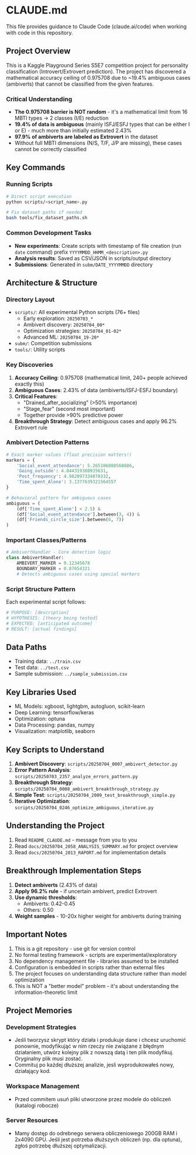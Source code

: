 # CLAUDE.md

This file provides guidance to Claude Code (claude.ai/code) when working with code in this repository.

## Project Overview

This is a Kaggle Playground Series S5E7 competition project for personality classification (Introvert/Extrovert prediction). The project has discovered a mathematical accuracy ceiling of 0.975708 due to ~19.4% ambiguous cases (ambiverts) that cannot be classified from the given features.

### Critical Understanding
- **The 0.975708 barrier is NOT random** - it's a mathematical limit from 16 MBTI types → 2 classes (I/E) reduction
- **19.4% of data is ambiguous** (mainly ISFJ/ESFJ types that can be either I or E) - much more than initially estimated 2.43%
- **97.9% of ambiverts are labeled as Extrovert** in the dataset
- Without full MBTI dimensions (N/S, T/F, J/P are missing), these cases cannot be correctly classified

## Key Commands

### Running Scripts
```bash
# Direct script execution
python scripts/<script_name>.py

# Fix dataset paths if needed
bash tools/fix_dataset_paths.sh
```

### Common Development Tasks
- **New experiments**: Create scripts with timestamp of file creation (run `date` command) prefix `YYYYMMDD_HHMM_<description>.py`
- **Analysis results**: Saved as CSV/JSON in scripts/output directory
- **Submissions**: Generated in `subm/DATE_YYYYMMDD` directory

## Architecture & Structure

### Directory Layout
- `scripts/`: All experimental Python scripts (76+ files)
  - Early exploration: `20250703_*`
  - Ambivert discovery: `20250704_00*`
  - Optimization strategies: `20250704_01-02*`
  - Advanced ML: `20250704_19-20*`
- `subm/`: Competition submissions
- `tools/`: Utility scripts

### Key Discoveries
1. **Accuracy Ceiling**: 0.975708 (mathematical limit, 240+ people achieved exactly this)
2. **Ambiguous Cases**: 2.43% of data (ambiverts/ISFJ-ESFJ boundary)
3. **Critical Features**: 
   - "Drained_after_socializing" (>50% importance)
   - "Stage_fear" (second most important)
   - Together provide >90% predictive power
4. **Breakthrough Strategy**: Detect ambiguous cases and apply 96.2% Extrovert rule

### Ambivert Detection Patterns
```python
# Exact marker values (float precision matters!)
markers = {
    'Social_event_attendance': 5.265106088560886,
    'Going_outside': 4.044319380935631,
    'Post_frequency': 4.982097334878332,
    'Time_spent_Alone': 3.1377639321564557
}

# Behavioral pattern for ambiguous cases
ambiguous = (
    (df['Time_spent_Alone'] < 2.5) & 
    (df['Social_event_attendance'].between(3, 4)) &
    (df['Friends_circle_size'].between(6, 7))
)
```

### Important Classes/Patterns
```python
# AmbivertHandler - Core detection logic
class AmbivertHandler:
    AMBIVERT_MARKER = 0.12345678
    BOUNDARY_MARKER = 0.87654321
    # Detects ambiguous cases using special markers
```

### Script Structure Pattern
Each experimental script follows:
```python
# PURPOSE: [description]
# HYPOTHESIS: [theory being tested]
# EXPECTED: [anticipated outcome]
# RESULT: [actual findings]
```

## Data Paths
- Training data: `../train.csv`
- Test data: `../test.csv`
- Sample submission: `../sample_submission.csv`

## Key Libraries Used
- ML Models: xgboost, lightgbm, autogluon, scikit-learn
- Deep Learning: tensorflow/keras
- Optimization: optuna
- Data Processing: pandas, numpy
- Visualization: matplotlib, seaborn

## Key Scripts to Understand

1. **Ambivert Discovery**: `scripts/20250704_0007_ambivert_detector.py`
2. **Error Pattern Analysis**: `scripts/20250703_2357_analyze_errors_pattern.py`
3. **Breakthrough Strategy**: `scripts/20250704_0008_ambivert_breakthrough_strategy.py`
4. **Simple Test**: `scripts/20250704_2009_test_breakthrough_simple.py`
5. **Iterative Optimization**: `scripts/20250704_0246_optimize_ambiguous_iterative.py`

## Understanding the Project

1. Read `README_CLAUDE.md` - message from you to you
2. Read `docs/20250704_2058_ANALYSIS_SUMMARY.md` for project overview
3. Read `docs/20250704_2013_RAPORT.md` for implementation details

## Breakthrough Implementation Steps

1. **Detect ambiverts** (2.43% of data)
2. **Apply 96.2% rule** - if uncertain ambivert, predict Extrovert
3. **Use dynamic thresholds**:
   - Ambiverts: 0.42-0.45
   - Others: 0.50
4. **Weight samples** - 10-20x higher weight for ambiverts during training

## Important Notes
1. This is a git repository - use git for version control
2. No formal testing framework - scripts are experimental/exploratory
3. No dependency management file - libraries assumed to be installed
4. Configuration is embedded in scripts rather than external files
5. The project focuses on understanding data structure rather than model optimization
6. This is NOT a "better model" problem - it's about understanding the information-theoretic limit

## Project Memories

### Development Strategies
- Jeśli tworzysz skrypt który działa i produkuje dane i chcesz uruchomić ponownie, modyfikująć w nim rzeczy nie związane z błędnym działaniem, utwórz kolejny plik z nowszą datą i ten plik modyfikuj. Oryginalny plik musi zostać.
- Commituj po każdej dłuższej analizie, jesli wyprodukowałeś nowy, działający kod.

### Workspace Management
- Przed commitem usuń pliki utworzone przez modele do obliczeń (katalogi robocze)

### Server Resources
- Mamy dostęp do odrebnego serwera obliczeniowego 200GB RAM i 2x4090 GPU. Jeśli jest potrzeba dłuższych obliczeń (np. dla optuna), zgłoś potrzebę dłuższej optymalizacji.